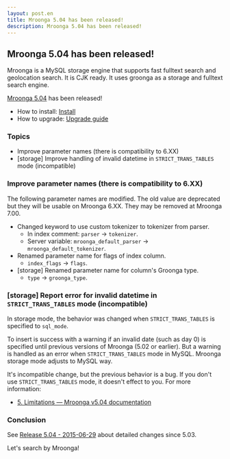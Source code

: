 ```yaml
---
layout: post.en
title: Mroonga 5.04 has been released!
description: Mroonga 5.04 has been released!
---
```


## Mroonga 5.04 has been released!

Mroonga is a MySQL storage engine that supports fast fulltext search and geolocation search. It is CJK ready. It uses groonga as a storage and fulltext search engine.

[Mroonga 5.04](/docs/news.html#release-5.04) has been released!

* How to install: [Install](/docs/install.html)
* How to upgrade: [Upgrade guide](/docs/upgrade.html)

### Topics

* Improve parameter names (there is compatibility to 6.XX)
* [storage] Improve handling of invalid datetime in `STRICT_TRANS_TABLES` mode (incompatible)

### Improve parameter names (there is compatibility to 6.XX)

The following parameter names are modified. The old value are deprecated but they will be usable on Mroonga 6.XX. They may be removed at Mroonga 7.00.

* Changed keyword to use custom tokenizer to tokenizer from parser.
  * In index comment: `parser` -> `tokenizer`.
  * Server variable: `mroonga_default_parser` -> `mroonga_default_tokenizer`.
* Renamed parameter name for flags of index column.
  * `index_flags` -> `flags`.
* [storage] Renamed parameter name for column's Groonga type.
  * `type` -> `groonga_type`.

### [storage] Report error for invalid datetime in `STRICT_TRANS_TABLES` mode (incompatible)

In storage mode, the behavior was changed when `STRICT_TRANS_TABLES` is specified to `sql_mode`.

To insert is success with a warning if an invalid date (such as day 0) is specified until previous versions of Mroonga (5.02 or earlier). But a warning is handled as an error when `STRICT_TRANS_TABLES` mode in MySQL. Mroonga storage mode adjusts to MySQL way.

It's incompatible change, but the previous behavior is a bug. If you don't use `STRICT_TRANS_TABLES` mode, it doesn't effect to you. For more information:

* [5. Limitations — Mroonga v5.04 documentation](http://mroonga.org/docs/reference/limitations.html#limitations-about-the-value-of-columns)

### Conclusion

See [Release 5.04 - 2015-06-29](/docs/news.html#release-5.04) about detailed changes since 5.03.

Let's search by Mroonga!
